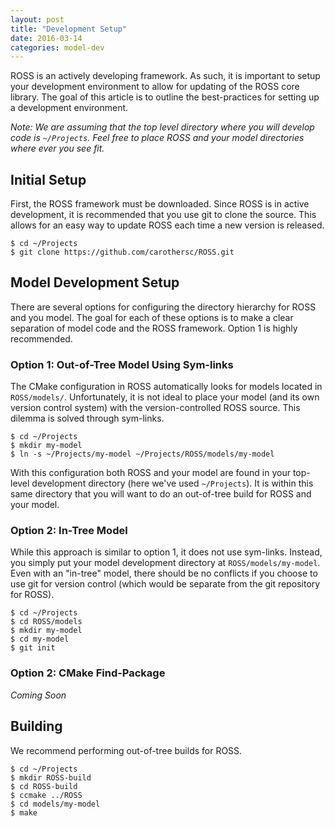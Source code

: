 ```yaml
---
layout: post
title: "Development Setup"
date: 2016-03-14
categories: model-dev
---
```


ROSS is an actively developing framework.
As such, it is important to setup your development environment to allow for updating of the ROSS core library.
The goal of this article is to outline the best-practices for setting up a development environment.

*Note: We are assuming that the top level directory where you will develop code is `~/Projects`.
Feel free to place ROSS and your model directories where ever you see fit.*

## Initial Setup

First, the ROSS framework must be downloaded.
Since ROSS is in active development, it is recommended that you use git to clone the source.
This allows for an easy way to update ROSS each time a new version is released.

```
$ cd ~/Projects
$ git clone https://github.com/carothersc/ROSS.git
```

## Model Development Setup

There are several options for configuring the directory hierarchy for ROSS and you model.
The goal for each of these options is to make a clear separation of model code and the ROSS framework.
Option 1 is highly recommended.

### Option 1: Out-of-Tree Model Using Sym-links

The CMake configuration in ROSS automatically looks for models located in `ROSS/models/`.
Unfortunately, it is not ideal to place your model (and its own version control system) with the version-controlled ROSS source.
This dilemma is solved through sym-links.

```
$ cd ~/Projects
$ mkdir my-model
$ ln -s ~/Projects/my-model ~/Projects/ROSS/models/my-model
```

With this configuration both ROSS and your model are found in your top-level development directory (here we've used `~/Projects`).
It is within this same directory that you will want to do an out-of-tree build for ROSS and your model.

### Option 2: In-Tree Model

While this approach is similar to option 1, it does not use sym-links.
Instead, you simply put your model development directory at `ROSS/models/my-model`.
Even with an "in-tree" model, there should be no conflicts if you choose to use git for version control (which would be separate from the git repository for ROSS).

```
$ cd ~/Projects
$ cd ROSS/models
$ mkdir my-model
$ cd my-model
$ git init
```

### Option 2: CMake Find-Package

*Coming Soon*

## Building

We recommend performing out-of-tree builds for ROSS.

```
$ cd ~/Projects
$ mkdir ROSS-build
$ cd ROSS-build
$ ccmake ../ROSS
$ cd models/my-model
$ make
```

